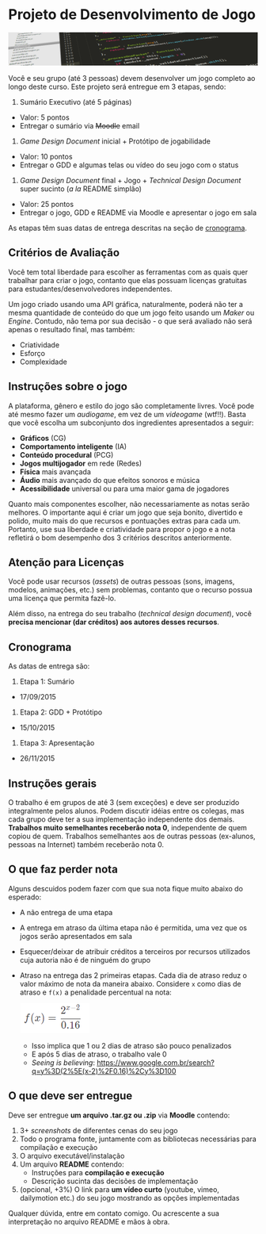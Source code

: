 # **Projeto** de Desenvolvimento de Jogo

![Tela com linhas de código em um programa](images/code.png)

Você e seu grupo (até 3 pessoas) devem desenvolver um jogo completo ao longo
deste curso. Este projeto será entregue em 3 etapas, sendo:

1. Sumário Executivo (até 5 páginas)
  - Valor: 5 pontos
  - Entregar o sumário via ~~Moodle~~ email
1. _Game Design Document_ inicial + Protótipo de jogabilidade
  - Valor: 10 pontos
  - Entregar o GDD e algumas telas ou vídeo do seu jogo com o status
1. _Game Design Document_ final + Jogo + _Technical Design Document_ super sucinto (_a la_ README simplão)
  - Valor: 25 pontos
  - Entregar o jogo, GDD e README via Moodle e apresentar o jogo em sala

As etapas têm suas datas de entrega descritas na seção de [cronograma](#cronograma).

## Critérios de Avaliação

Você tem total liberdade para escolher as ferramentas com as quais quer
trabalhar para criar o jogo, contanto que elas possuam licenças gratuitas para
estudantes/desenvolvedores independentes.

Um jogo criado usando uma API gráfica, naturalmente, poderá não ter a mesma
quantidade de conteúdo do que um jogo feito usando um _Maker_ ou _Engine_.
Contudo, não tema por sua decisão - o que será avaliado não será apenas o
resultado final, mas também:

- Criatividade
- Esforço
- Complexidade

## Instruções sobre o jogo

A plataforma, gênero e estilo do jogo são completamente livres. Você pode até mesmo fazer um _audiogame_, em vez de um _videogame_ (wtf!!). Basta que você escolha um subconjunto dos ingredientes apresentados a seguir:

- **Gráficos** (CG)
- **Comportamento inteligente** (IA)
- **Conteúdo procedural** (PCG)
- **Jogos multijogador** em rede (Redes)
- **Física** mais avançada
- **Áudio** mais avançado do que efeitos sonoros e música
- **Acessibilidade** universal ou para uma maior gama de jogadores

Quanto mais componentes escolher, não necessariamente as notas serão melhores. O importante aqui é criar um jogo que seja bonito, divertido e polido, muito mais do que recursos e pontuações extras para cada um. Portanto, use sua liberdade e criatividade para propor o jogo e a nota refletirá o bom desempenho dos 3 critérios descritos anteriormente.

## Atenção para Licenças

Você pode usar recursos (_assets_) de outras pessoas (sons, imagens, modelos, animações, etc.) sem problemas, contanto que o recurso possua uma licença que permita fazê-lo.

Além disso, na entrega do seu trabalho (_technical design document_), você **precisa mencionar (dar créditos) aos autores desses recursos**.

## Cronograma

As datas de entrega são:

1. Etapa 1: Sumário
  - 17/09/2015
1. Etapa 2: GDD + Protótipo
  - 15/10/2015
1. Etapa 3: Apresentação
  - 26/11/2015

## Instruções gerais

O trabalho é em grupos de até 3 (sem exceções) e deve ser produzido
integralmente pelos alunos. Podem discutir idéias entre os colegas, mas cada
grupo deve ter a sua implementação independente dos demais. **Trabalhos muito
semelhantes receberão nota 0**, independente de quem copiou de quem. Trabalhos
semelhantes aos de outras pessoas (ex-alunos, pessoas na Internet) também
receberão nota 0.

## O que faz perder nota

Alguns descuidos podem fazer com que sua nota fique muito abaixo do esperado:
- A não entrega de uma etapa
- A entrega em atraso da última etapa não é permitida, uma vez que os jogos serão apresentados em sala
- Esquecer/deixar de atribuir créditos a terceiros por recursos utilizados cuja autoria não é de ninguém do grupo
- Atraso na entrega das 2 primeiras etapas. Cada dia de atraso reduz o valor máximo de nota da
  maneira abaixo. Considere `x` como dias de atraso e `f(x)` a penalidade
  percentual na nota:

  ![Fórmula de penalidade por dias de atraso na entrega](../../images/penalidade-por-atraso.png)
  - Isso implica que 1 ou 2 dias de atraso são pouco penalizados
  - E após 5 dias de atraso, o trabalho vale 0
  - _Seeing is believing_: https://www.google.com.br/search?q=y%3D(2%5E(x-2)%2F0.16)%2Cy%3D100


## O que deve ser **entregue**

Deve ser entregue **um arquivo .tar.gz ou .zip** via **Moodle** contendo:

  1. 3+ _screenshots_ de diferentes cenas do seu jogo
  1. Todo o programa fonte, juntamente com as bibliotecas necessárias
     para compilação e execução
  1. O arquivo executável/instalação
  1. Um arquivo **README** contendo:
     - Instruções para **compilação e execução**
     - Descrição sucinta das decisões de implementação
  1. (opcional, +3%) O link para **um vídeo curto** (youtube, vimeo,
     dailymotion etc.) do seu jogo mostrando as opções implementadas

Qualquer dúvida, entre em contato comigo. Ou acrescente a sua interpretação no
arquivo README e mãos à obra.
